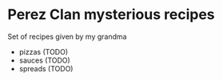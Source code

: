# Perez Clan mysterious recipes

Set of recipes given by my grandma

- pizzas (TODO)
- sauces (TODO)
- spreads (TODO)

